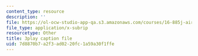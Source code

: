 ```yaml
---
content_type: resource
description: ''
file: https://ol-ocw-studio-app-qa.s3.amazonaws.com/courses/16-885j-aircraft-systems-engineering-fall-2005/7d8870b7a2f3ad0220fc1a59a30f1ffe_bOAyzURugaw.srt
file_type: application/x-subrip
resourcetype: Other
title: 3play caption file
uid: 7d8870b7-a2f3-ad02-20fc-1a59a30f1ffe
---
```

